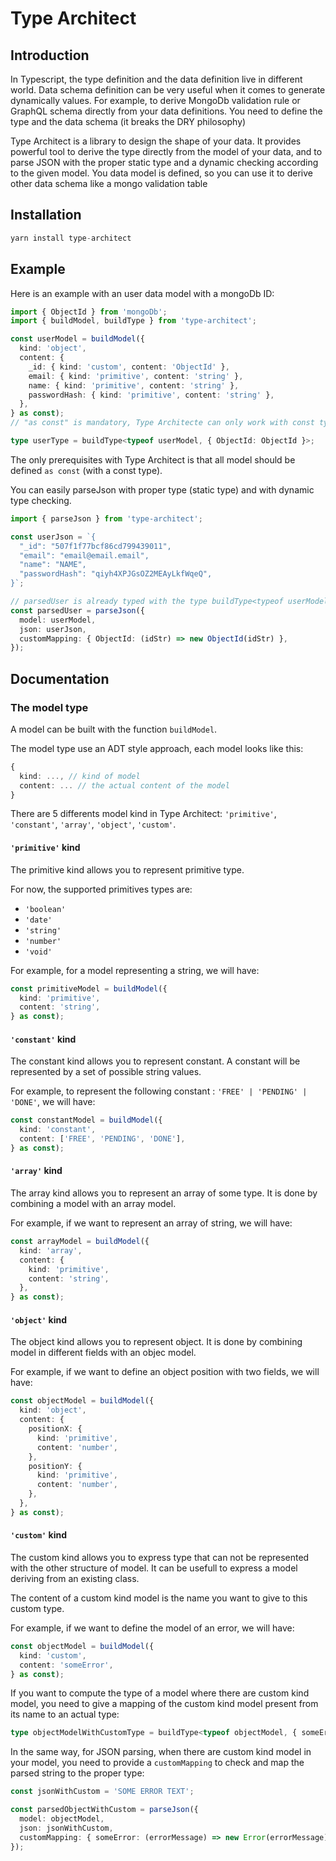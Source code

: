 # Type Architect

## Introduction

In Typescript, the type definition and the data definition live in different world.
Data schema definition can be very useful when it comes to generate dynamically values.
For example, to derive MongoDb validation rule or GraphQL schema directly from your data definitions.
You need to define the type and the data schema (it breaks the DRY philosophy)

Type Architect is a library to design the shape of your data. It provides powerful tool to
derive the type directly from the model of your data, and to parse JSON with the proper static type and
a dynamic checking according to the given model. You data model is defined, so you can use it to derive
other data schema like a mongo validation table

## Installation

```js
yarn install type-architect
```

## Example

Here is an example with an user data model with a mongoDb ID:

```ts
import { ObjectId } from 'mongoDb';
import { buildModel, buildType } from 'type-architect';

const userModel = buildModel({
  kind: 'object',
  content: {
    _id: { kind: 'custom', content: 'ObjectId' },
    email: { kind: 'primitive', content: 'string' },
    name: { kind: 'primitive', content: 'string' },
    passwordHash: { kind: 'primitive', content: 'string' },
  },
} as const);
// "as const" is mandatory, Type Architecte can only work with const type

type userType = buildType<typeof userModel, { ObjectId: ObjectId }>;
```

The only prerequisites with Type Architect is that all model should be defined `as const` (with a const type).

You can easily parseJson with proper type (static type) and with dynamic type checking.

```ts
import { parseJson } from 'type-architect';

const userJson = `{
  "_id": "507f1f77bcf86cd799439011",
  "email": "email@email.email",
  "name": "NAME",
  "passwordHash": "qiyh4XPJGsOZ2MEAyLkfWqeQ",
}`;

// parsedUser is already typed with the type buildType<typeof userModel, { ObjectId: ObjectId }>
const parsedUser = parseJson({
  model: userModel,
  json: userJson,
  customMapping: { ObjectId: (idStr) => new ObjectId(idStr) },
});
```

## Documentation

### The model type

A model can be built with the function `buildModel`.

The model type use an ADT style approach, each model looks like this:

```ts
{
  kind: ..., // kind of model
  content: ... // the actual content of the model
}
```

There are 5 differents model kind in Type Architect: `'primitive'`, `'constant'`, `'array'`, `'object'`, `'custom'`.

#### `'primitive'` kind

The primitive kind allows you to represent primitive type.

For now, the supported primitives types are:

- `'boolean'`
- `'date'`
- `'string'`
- `'number'`
- `'void'`

For example, for a model representing a string, we will have:

```ts
const primitiveModel = buildModel({
  kind: 'primitive',
  content: 'string',
} as const);
```

#### `'constant'` kind

The constant kind allows you to represent constant. A constant will be represented by a set of possible string values.

For example, to represent the following constant : `'FREE' | 'PENDING' | 'DONE'`, we will have:

```ts
const constantModel = buildModel({
  kind: 'constant',
  content: ['FREE', 'PENDING', 'DONE'],
} as const);
```

#### `'array'` kind

The array kind allows you to represent an array of some type. It is done by combining a model with an array model.

For example, if we want to represent an array of string, we will have:

```ts
const arrayModel = buildModel({
  kind: 'array',
  content: {
    kind: 'primitive',
    content: 'string',
  },
} as const);
```

#### `'object'` kind

The object kind allows you to represent object. It is done by combining model in different fields with an objec model.

For example, if we want to define an object position with two fields, we will have:

```ts
const objectModel = buildModel({
  kind: 'object',
  content: {
    positionX: {
      kind: 'primitive',
      content: 'number',
    },
    positionY: {
      kind: 'primitive',
      content: 'number',
    },
  },
} as const);
```

#### `'custom'` kind

The custom kind allows you to express type that can not be represented with the other structure of model.
It can be usefull to express a model deriving from an existing class.

The content of a custom kind model is the name you want to give to this custom type.

For example, if we want to define the model of an error, we will have:

```ts
const objectModel = buildModel({
  kind: 'custom',
  content: 'someError',
} as const);
```

If you want to compute the type of a model where there are custom kind model, you need to give
a mapping of the custom kind model present from its name to an actual type:

```ts
type objectModelWithCustomType = buildType<typeof objectModel, { someError: Error }>;
```

In the same way, for JSON parsing, when there are custom kind model in your model, you need to
provide a `customMapping` to check and map the parsed string to the proper type:

```ts
const jsonWithCustom = 'SOME ERROR TEXT';

const parsedObjectWithCustom = parseJson({
  model: objectModel,
  json: jsonWithCustom,
  customMapping: { someError: (errorMessage) => new Error(errorMessage) },
});
```
